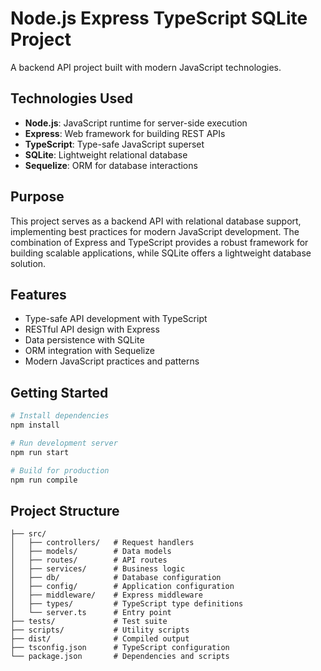 # Node.js Express TypeScript SQLite Project

A backend API project built with modern JavaScript technologies.

## Technologies Used

- **Node.js**: JavaScript runtime for server-side execution
- **Express**: Web framework for building REST APIs
- **TypeScript**: Type-safe JavaScript superset
- **SQLite**: Lightweight relational database
- **Sequelize**: ORM for database interactions

## Purpose

This project serves as a backend API with relational database support, implementing best practices for modern JavaScript development. The combination of Express and TypeScript provides a robust framework for building scalable applications, while SQLite offers a lightweight database solution.

## Features

- Type-safe API development with TypeScript
- RESTful API design with Express
- Data persistence with SQLite
- ORM integration with Sequelize
- Modern JavaScript practices and patterns

## Getting Started

```bash
# Install dependencies
npm install

# Run development server
npm run start

# Build for production
npm run compile
```

## Project Structure

```
├── src/
│   ├── controllers/   # Request handlers
│   ├── models/        # Data models
│   ├── routes/        # API routes
│   ├── services/      # Business logic
│   ├── db/            # Database configuration
│   ├── config/        # Application configuration
│   ├── middleware/    # Express middleware
│   ├── types/         # TypeScript type definitions
│   └── server.ts      # Entry point
├── tests/             # Test suite
├── scripts/           # Utility scripts
├── dist/              # Compiled output
├── tsconfig.json      # TypeScript configuration
└── package.json       # Dependencies and scripts
```
